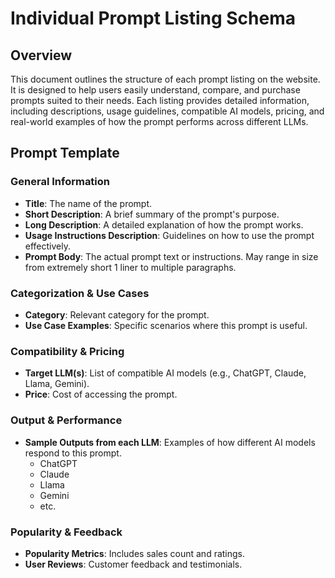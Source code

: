 # Individual Prompt Listing Schema

## Overview
This document outlines the structure of each prompt listing on the website. It is designed to help users easily understand, compare, and purchase prompts suited to their needs. Each listing provides detailed information, including descriptions, usage guidelines, compatible AI models, pricing, and real-world examples of how the prompt performs across different LLMs.

## Prompt Template

### General Information
- **Title**: The name of the prompt.
- **Short Description**: A brief summary of the prompt's purpose.
- **Long Description**: A detailed explanation of how the prompt works.
- **Usage Instructions Description**: Guidelines on how to use the prompt effectively.
- **Prompt Body**: The actual prompt text or instructions. May range in size from extremely short 1 liner to multiple paragraphs.

### Categorization & Use Cases
- **Category**: Relevant category for the prompt.
- **Use Case Examples**: Specific scenarios where this prompt is useful.

### Compatibility & Pricing
- **Target LLM(s)**: List of compatible AI models (e.g., ChatGPT, Claude, Llama, Gemini).
- **Price**: Cost of accessing the prompt.

### Output & Performance
- **Sample Outputs from each LLM**: Examples of how different AI models respond to this prompt.
  - ChatGPT
  - Claude
  - Llama
  - Gemini
  - etc.

### Popularity & Feedback
- **Popularity Metrics**: Includes sales count and ratings.
- **User Reviews**: Customer feedback and testimonials.